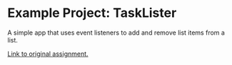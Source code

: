 # Example Project: TaskLister
A simple app that uses event listeners to add and remove list items from a list.

[Link to original assignment.](https://learning.flatironschool.com/courses/6451/assignments/242156)
